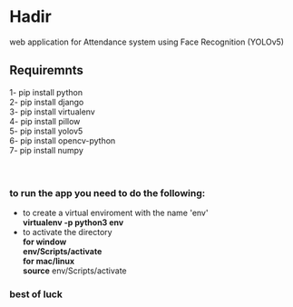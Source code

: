 # Hadir
web application for Attendance system using Face Recognition (YOLOv5)


## Requiremnts
1- pip install python <br>
2- pip install django <br>
3- pip install virtualenv <br>
4- pip install pillow <br>
5- pip install yolov5 <br>
6- pip install opencv-python <br>
7- pip install numpy <br>
 <br>
 <br>
### to run the app you need to do the following: <br>
   * to create a virtual enviroment with the name 'env' <br>
           **virtualenv -p python3 env**<br>
   * to activate the directory  <br>
      **for window** <br>
           **env/Scripts/activate** <br>
      **for mac/linux** <br>
           **source** env/Scripts/activate <br>
  
   ### best of luck
